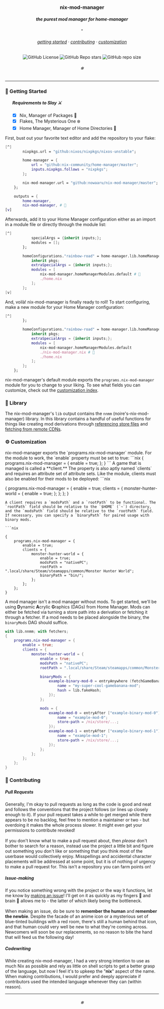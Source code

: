 <div align="center">
        <h3> nix-mod-manager</h1>
	    <h5> the purest mod manager for home-manager<br/><br/>-</h6>
        <h6>
        <a href = "#-getting-started">getting started</a> · <a href="#-contributing">contributing</a> · <a href="#%EF%B8%8F-customization">customization</a>
        </h6>
        <img alt="GitHub License" src="https://img.shields.io/github/license/Nowaaru/nix-mod-manager?style=flat-square&logo=license&logoColor=%23D9E0EE&labelColor=%23302D41&color=%23F2CDCD"/>
        <img alt="GitHub Repo stars" src="https://img.shields.io/github/stars/Nowaaru/nix-mod-manager?style=flat-square&labelColor=%23302D41&color=%2389ADF3"/>
        <img alt="GitHub repo size" src="https://img.shields.io/github/repo-size/nowaaru/nix-mod-manager?style=flat-square&labelColor=%23302D41&color=%23A6DA95"/>
        <br />
        <h6>❄</h6>
        <hr />
</div>

<h3>🔰 Getting Started</h3>
<ul>
	  <h5>Requirements to Slay ⚔️</h5>

- [x] Nix, Manager of Packages 🐲
- [x] Flakes, The Mysterious One ❄️
- [x] Home Manager, Manager of Home Directories 🏰

</ul>

First, bust out your favorite text editor and add the repository
to your flake:

```nix
[^]
		nixpkgs.url = "github:nixos/nixpkgs/nixos-unstable";

    	home-manager = {
            url = "github:nix-community/home-manager/master";
            inputs.nixpkgs.follows = "nixpkgs";
    	};

        nix-mod-manager.url = "github:nowaaru/nix-mod-manager/master";
    };

    outputs = {
    	home-manager,
        nix-mod-manager, # 🌟
[v]
```

Afterwards, add it to your Home Manager configuration either as an import in
a module file or directly through the module list:

```nix
[^]
            specialArgs = {inherit inputs;};
       		modules = [];
        };

    	homeConfigurations."rainbow-road" = home-manager.lib.homeManagerConfiguration {
      		inherit pkgs;
      		extraSpecialArgs = {inherit inputs;};
      		modules = [
        		nix-mod-manager.homeManagerModules.default # 🌟
        		./home.nix
      		];
    	};
[v]
```

And, voilà! nix-mod-manager is finally ready to roll! To start configuring, make a
new module for your Home Manager configuration:

```nix
[^]
        };

    	homeConfigurations."rainbow-road" = home-manager.lib.homeManagerConfiguration {
      		inherit pkgs;
      		extraSpecialArgs = {inherit inputs;};
      		modules = [
        		nix-mod-manager.homeManagerModules.default
                ./nix-mod-manager.nix # 🌟
        		./home.nix
      		];
    	};
	};
```

nix-mod-manager's default module exports the `programs.nix-mod-manager` module for you to change to your liking. To see what fields you can customize, check out the <a href="#%EF%B8%8F-customization">customization index</a>.

<h3>🧰 Library</h3>

The nix-mod-manager's `lib` output contains the `nnmm` (noire's-nix-mod-manager) library. In this library contains a handful of useful functions for things like creating mod derivations through [referencing store files](https://github.com/Nowaaru/nix-mod-manager/blob/fd1a733b7ba5570b11711c85a5abf6736a2f3b62/lib/fetchers.nix#L19C1-L30) and [fetching from remote CDNs](https://github.com/Nowaaru/nix-mod-manager/blob/fd1a733b7ba5570b11711c85a5abf6736a2f3b62/lib/fetchers.nix#L32-L45).

<h3>⚙️ Customization</h3>
nix-mod-manager exports the `programs.nix-mod-manager` module. For the module to work, the `enable` property must be set to true:
```nix
{
    programs.nix-mod-manager = {
        enable = true;
    };
}
```
A game that is managed is called a **client.** The property is also aptly named `clients` and requires an attribute set of attribute sets. Like the module, clients must also be enabled for their mods to be deployed:
```nix

{
    programs.nix-mod-manager = {
        enable = true;
            clients = {
                monster-hunter-world = {
                enable = true;
            };
        };
    };
}

```
A client requires a `modsPath` and a `rootPath` to be functional. The `rootPath` field should be relative to the `$HOME` (`~`) directory, and the `modsPath` field should be relative to the `rootPath` field. If necessary, you can specify a `binaryPath` for paired usage with binary mods.

```nix

{
    programs.nix-mod-manager = {
        enable = true;
        clients = {
            monster-hunter-world = {
                enable = true;
                modsPath = "nativePC";
                rootPath = ".local/share/Steam/steamapps/common/Monster Hunter World";
                binaryPath = "bin/";
            };
        };
    };
}
```

A mod manager isn't a mod manager without mods. To get started, we'll be using **D**ynamic **A**crylic **G**raphics (DAGs) from Home Manager. Mods can either be fetched via turning a store path into a derivation or fetching it through a fetcher. If a mod needs to be placed alongside the binary, the `binaryMods` DAG should suffice.
```nix
with lib.nnmm; with fetchers;
{
    programs.nix-mod-manager = {
        enable = true;
        clients = {
            monster-hunter-world = {
                enable = true;
                modsPath = "nativePC";
                rootPath = ".local/share/Steam/steamapps/common/Monster Hunter World";

                binaryMods = {
                    example-binary-mod-0 = entryAnywhere (fetchGameBanana {
                        name = "my-super-cool-gamebanana-mod";
                        hash = lib.fakeHash;
                    });
                };

                mods = {
                    example-mod-0 = entryAfter ["example-binary-mod-0"] (mkLocalMod {
                        name = "example-mod-0";
                        store-path = /nix/store/...;
                    });
                    example-mod-1 = entryAfter ["example-binary-mod-1"] (mkLocalMod {
                        name = "example-mod-1";
                        store-path = /nix/store/...;
                    });
                };
            };
        };
    };
}
```



<h3>💙 Contributing</h3>
<h5>Pull Requests</h5>
Generally, I'm okay to pull requests as long as the code is good and neat and follows the conventions that the project follows (or lines up closely enough to it). If your pull request takes a while to get merged while there appears to be no backlog, feel free to mention a maintainer or two - but overdoing it makes the whole process slower. It might even get your permissions to contribute revoked!
<br/><br/>
If you don't know what to make a pull request about, then <i>please</i> don't bother to search for a reason, instead use the project a little bit and figure out something you don't like or something that you think most of the userbase would collectively enjoy. Misspellings and accidental character placements will be addressed at some point, but it is of nothing of urgency to make a pull request for. This isn't a repository you can farm points on!
<h5>Issue-making</h5>
<p>
If you notice something wrong with the project or the way it functions, let me know by <a href="https://github.com/Nowaaru/nix-mod-manager/issues/new">making an issue</a>! I'll get on it as quickly as my fingers 💅 and brain 🧠 allows me to - the latter of which likely being the bottleneck.
<br/><br/>
When making an issue, do be sure to <b>remember the human</b> and <b>remember the newbie</b>. Despite the facade of an anime icon or a mysterious set of blue-tinted buildings with a red room, there's still a human behind that icon, and that human could very well be new to what they're coming across. Newcomers will soon be our replacements, so no reason to bite the hand that will feed us the following day!
</p>
<h5>Codewriting</h5>
<p>
  While creating nix-mod-manager, I had a very strong intention to use as much Nix as possible and rely as little on shell scripts to get a better grasp of the language, but now I feel it's to upkeep the "<b>nix</b>" aspect of the name. When making contributions, I would prefer and deeply appreciate if contributors used the intended language whenever they can (within reason).
</p>
<hr />
<div align="center"><h6> ❄ </h6></div>
